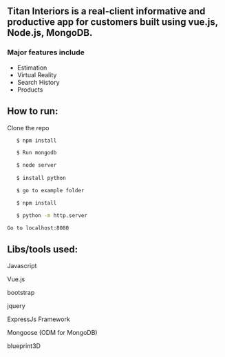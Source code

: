 ## Titan Interiors is a real-client informative and productive app for customers built using vue.js, Node.js, MongoDB.  

### Major features include

* Estimation
* Virtual Reality
* Search History
* Products



## How to run:

Clone the repo

```sh
   $ npm install 

   $ Run mongodb 

   $ node server
   
   $ install python

   $ go to example folder

   $ npm install 

   $ python -m http.server

Go to localhost:8080

```

## Libs/tools used: 

Javascript 

Vue.js 

bootstrap

jquery

ExpressJs Framework 

Mongoose (ODM for MongoDB) 

blueprint3D



<!-- ## Screenshots

### Homepage: 

<img src="https://image.ibb.co/iRvhRa/kola_homepage.png" width="700" height="450" />

<br/>
<br/>

### Signup:

<img src="https://image.ibb.co/gROQev/kola_Sign_Up.png" width="700" height="450" />
<br/>
<br/>

### Login:

<img src="https://image.ibb.co/c9bp6a/kola_Login.png" width="700" height="450" />

<br/>
<br/>

### App:

<img src="https://image.ibb.co/bwzLCF/App.png" width="700" height="450" />

<br/>
<br/>

### Noteboard Fullscreen:

<img src="https://image.ibb.co/nN1NRa/Fullscreen.png" width="700" height="450" />

<br/>
<br/>

### Drawer Menu:

<img src="https://image.ibb.co/cPx7sF/drawer_menu.png" width="700" height="450" />

<br/>
<br/>

### Create Group:

<img src="https://image.ibb.co/bXFGma/create_group.png" width="700" height="450" />

<br/>
<br/>

### Message Details:

<img src="https://image.ibb.co/i0WYXF/msg_details.png" width="700" height="450" />

<br/>
<br/>

### Note Details:

<img src="https://image.ibb.co/kypbma/note_info.png" width="700" height="450" />

<br/>
<br/>

### Find / Add Friends:

<img src="https://image.ibb.co/g1r0CF/Find_Friends.png" width="700" height="450" />

<br/>
<br/>

### Friendlist:

<img src="https://image.ibb.co/mRT2Ra/friendlist.png" width="700" height="450" />

<br/>
<br/>

### Accept Requests:

<img src="https://image.ibb.co/nMPLCF/Accept_Requests.png" width="700" height="450" />

<br/>
<br/>

### Profile:

<img src="https://image.ibb.co/b2cJzv/Profile.png" width="700" height="450" />

<br/>
<br/>

### Private Notes Folder:

<img src="https://image.ibb.co/kFn7sF/privatesnotes.png" width="700" height="450" />

<br/>
<br/>

### Private Notes:

<img src="https://image.ibb.co/kGd2Ra/privatesnotes2.png" width="700" height="450" />

<br/>
<br/>

### Nearby Events:

<img src="https://image.ibb.co/hsrBKv/Nearby_Events.png" width="700" height="450" />

<br/>
<br/>


### Timetable:

<img src="https://image.ibb.co/dniBma/Timetable.png" width="700" height="450" />

<br/>
<br/> -->